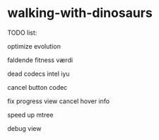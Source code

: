 ﻿walking-with-dinosaurs
======================

TODO list:

optimize evolution

faldende fitness værdi


dead codecs 
	intel iyu
	
cancel button codec


fix progress view
	cancel
	hover info
	
	
speed up mtree


debug view
	

